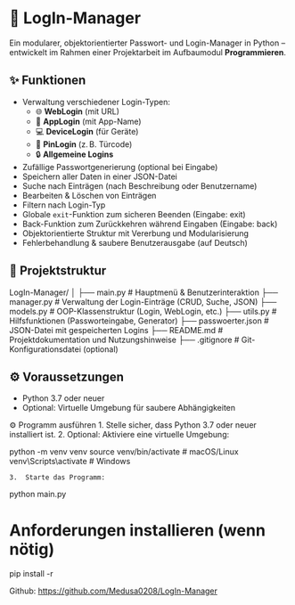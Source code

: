 # 🔐 LogIn-Manager

Ein modularer, objektorientierter Passwort- und Login-Manager in Python – entwickelt im Rahmen einer Projektarbeit im Aufbaumodul **Programmieren**.

## ✨ Funktionen

- Verwaltung verschiedener Login-Typen:
  - 🌐 **WebLogin** (mit URL)
  - 📱 **AppLogin** (mit App-Name)
  - 💻 **DeviceLogin** (für Geräte)
  - 🔐 **PinLogin** (z. B. Türcode)
  - 🔒 **Allgemeine Logins**
- Zufällige Passwortgenerierung (optional bei Eingabe)
- Speichern aller Daten in einer JSON-Datei
- Suche nach Einträgen (nach Beschreibung oder Benutzername)
- Bearbeiten & Löschen von Einträgen
- Filtern nach Login-Typ
- Globale `exit`-Funktion zum sicheren Beenden (Eingabe: exit)
- Back-Funktion zum Zurückkehren während Eingaben (Eingabe: back)
- Objektorientierte Struktur mit Vererbung und Modularisierung
- Fehlerbehandlung & saubere Benutzerausgabe (auf Deutsch)

## 📁 Projektstruktur
LogIn-Manager/
│
├── main.py                         # Hauptmenü & Benutzerinteraktion
├── manager.py                      # Verwaltung der Login-Einträge (CRUD, Suche, JSON)
├── models.py                       # OOP-Klassenstruktur (Login, WebLogin, etc.)
├── utils.py                        # Hilfsfunktionen (Passworteingabe, Generator)
├── passwoerter.json                # JSON-Datei mit gespeicherten Logins
├── README.md                       # Projektdokumentation und Nutzungshinweise
├── .gitignore                      # Git-Konfigurationsdatei (optional)

## ⚙️ Voraussetzungen

- Python 3.7 oder neuer
- Optional: Virtuelle Umgebung für saubere Abhängigkeiten


⚙️ Programm ausführen
	1.	Stelle sicher, dass Python 3.7 oder neuer installiert ist.
	2.	Optional: Aktiviere eine virtuelle Umgebung:

python -m venv venv
source venv/bin/activate   # macOS/Linux
venv\Scripts\activate      # Windows


	3.	Starte das Programm:

python main.py


# Anforderungen installieren (wenn nötig)
pip install -r 


Github:
https://github.com/Medusa0208/LogIn-Manager